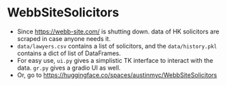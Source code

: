 # WebbSiteSolicitors

- Since https://webb-site.com/ is shutting down. data of HK solicitors are scraped in case anyone needs it.
- `data/lawyers.csv` contains a list of solicitors, and the `data/history.pkl` contains a dict of list of DataFrames.
- For easy use, `ui.py` gives a simplistic TK interface to interact with the data. `gr.py` gives a gradio UI as well.
- Or, go to https://huggingface.co/spaces/austinmyc/WebbSiteSolicitors
